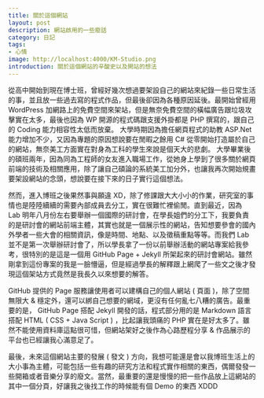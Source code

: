 ```yaml
---
title: 關於這個網站
layout: post
description: 網站啟用的一些廢話
category: 日記
tags:
- 心情
image: http://localhost:4000/KM-Studio.png
introduction: 關於這個網站的辛酸史以及開站的想法
---
```


從高中開始到現在博士班，曾經好幾次想過要架設自己的網站來紀錄一些日常生活的事，並且放一些過去寫的程式作品，但最後卻因為各種原因延後。最開始曾經用 WordPress 加網路上的免費空間來架站，但是無奈免費空間的橫幅廣告跟垃圾攻擊實在太多，最後也因為 WP 開源的程式碼跟支援外掛都是 PHP 撰寫的，跟自己的 Coding 能力相容性太低而放棄。 大學時期因為擔任網頁程式的助教 ASP.Net 能力增加不少，又因為專題的原因想說要在閒暇之餘用 C# 從零開始打造屬於自己的網站，無奈美工方面實在對身為工科的學生來說是個天大的悲劇。 大學畢業後的碩班兩年，因為同為工程師的女友進入職場工作，從她身上學到了很多關於網頁前端的技術及相關應用，除了讓自己碩論的系統美工加分外，也讓我再次開始規畫要架設網站的念頭，想說要在接下來的日子實行這個想法。<br />

然而，進入博班之後果然事與願違 XD，除了修課跟大大小小的作業，研究室的事情也是陸陸續續的需要內部成員去分工，實在很難忙裡偷閒。直到最近，因為 Lab 明年八月份左右要舉辦一個國際的研討會，在學長姐們的分工下，我要負責的是研討會的網站前端主體，其實也就是一個展示性的網站，告知想要參會的國內外學者一些大會的相關資訊，像是時間、地點、以及徵稿重點等等。而我們 Lab 並不是第一次舉辦研討會了，所以學長拿了一份以前舉辦活動的網站專案給我參考，很特別的是這是一個用 GitHub Page + Jekyll 所架起來的研討會網站。雖然剛拿到這份專案的我是一臉懵逼，但是經過學長的解釋跟上網爬了一些文之後才發現這個架站方式竟然是我長久以來想要的解答。<br />

GitHub 提供的 Page 服務讓使用者可以建構自己的個人網站 ( 頁面 )，除了空間無限大 & 穩定外，還可以綁自己想要的網域，更沒有任何亂七八糟的廣告。最重要的是， GitHub Page 搭配 Jekyll 開發的話，程式部分用的是 Markdown 語言搭配 HTML ( CSS + Java Script ) ，比起讓我頭痛的 PHP 實在是好太多了。雖然不能使用資料庫這點很可惜，但網站架好之後作為心路歷程分享 & 作品展示的平台也已經讓我心滿意足了。<br />


最後，未來這個網站主要的發展 ( 發文 ) 方向，我想可能還是會以我博班生活上的大小事為主體，可能包括一些有趣的研究方法和程式實作相關的東西，偶爾發發一些開箱或者音樂分享的廢文。當然，最重要的還是慢慢的把一些作品放上這網站的其中一個分頁，好讓我之後找工作的時候能有個 Demo 的東西 XDDD